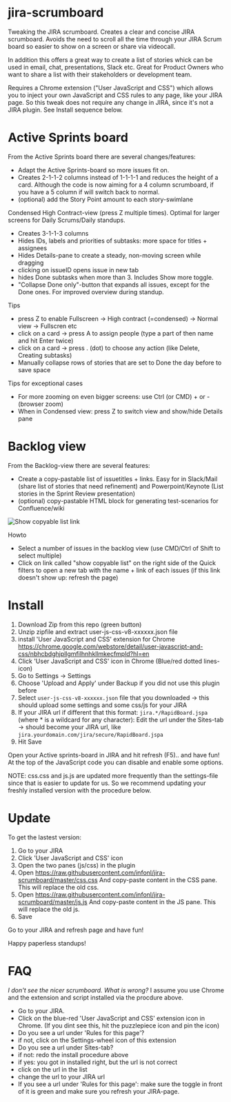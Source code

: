 # jira-scrumboard
Tweaking the JIRA scrumboard. Creates a clear and concise JIRA scrumboard. Avoids the need to scroll all the time through your JIRA Scrum board so easier to show on a screen or share via videocall.

In addition this offers a great way to create a list of stories whick can be used in email, chat, presentations, Slack etc. Great for Product Owners who want to share a list with their stakeholders or development team.
 
Requires a Chrome extension ("User JavaScript and CSS") which allows you to inject your own JavaScript and CSS rules to any page, like your JIRA page. So this tweak does not require any change in JIRA, since it's not a JIRA plugin. See Install sequence below.

Active Sprints board
===========================
From the Active Sprints board there are several changes/features:
- Adapt the Active Sprints-board so more issues fit on. 
- Creates 2-1-1-2 columns instead of 1-1-1-1 and reduces the height of a card. Although the code is now aiming for a 4 column scrumboard, if you have a 5 column if will switch back to normal.
- (optional) add the Story Point amount to each story-swimlane

Condensed High Contract-view (press Z multiple times). 
Optimal for larger screens for Daily Scrums/Daily standups.
- Creates 3-1-1-3 columns 
- Hides IDs, labels and priorities of subtasks: more space for titles + assignees
- Hides Details-pane to create a steady, non-moving screen while dragging 
- clicking on issueID opens issue in new tab
- hides Done subtasks when more than 3. Includes Show more toggle.
- "Collapse Done only"-button that expands all issues, except for the Done ones. For improved overview during standup.

Tips
- press Z to enable Fullscreen -> High contract (=condensed) -> Normal view -> Fullscren etc
- click on a card -> press A to assign people (type a part of then name and hit Enter twice)
- click on a card -> press . (dot) to choose any action (like Delete, Creating subtasks)
- Manually collapse rows of stories that are set to Done the day before to save space

Tips for exceptional cases
- For more zooming on even bigger screens: use Ctrl (or CMD) + or - (browser zoom)
- When in Condensed view: press Z to switch view and show/hide Details pane


Backlog view
=====================
From the Backlog-view there are several features:
- Create a copy-pastable list of issuetitles + links. Easy for in Slack/Mail (share list of stories that need refinement) and Powerpoint/Keynote (List stories in the Sprint Review presentation)
- (optional) copy-pastable HTML block for generating test-scenarios for Confluence/wiki

![Show copyable list link](https://user-images.githubusercontent.com/26110975/98917631-e9d65c00-24cc-11eb-840a-a41362b43e67.png)

Howto
- Select a number of issues in the backlog view (use CMD/Ctrl of Shift to select multiple)
- Click on link called "show copyable list" on the right side of the Quick filters to open a new tab with the name + link of each issues
(if this link doesn't show up: refresh the page)

Install
=====================
1. Download Zip from this repo (green button)
2. Unzip zipfile and extract user-js-css-v8-xxxxxx.json file 
3. install 'User JavaScript and CSS' extension for Chrome
https://chrome.google.com/webstore/detail/user-javascript-and-css/nbhcbdghjpllgmfilhnhkllmkecfmpld?hl=en
4. Click 'User JavaScript and CSS' icon in Chrome (Blue/red dotted lines-icon)
5. Go to Settings -> Settings
6. Choose 'Upload and Apply' under Backup if you did not use this plugin before
7. Select `user-js-css-v8-xxxxxx.json` file that you downloaded -> this should upload some settings and some css/js for your JIRA
8. If your JIRA url if different that this format: `jira.*/RapidBoard.jspa` (where * is a wildcard for any character): Edit the url under the Sites-tab -> should become your JIRA url, like `jira.yourdomain.com/jira/secure/RapidBoard.jspa`
9. Hit Save

Open your Active sprints-board in JIRA and hit refresh (F5).. and have fun!
At the top of the JavaScript code you can disable and enable some options.

NOTE: css.css and js.js are updated more frequently than the settings-file since that is easier to update for us. So we recommend updating your freshly installed version with the procedure below.

Update
=====================
To get the lastest version:
1. Go to your JIRA
2. Click 'User JavaScript and CSS' icon 
3. Open the two panes (js/css) in the plugin
4. Open https://raw.githubusercontent.com/infonl/jira-scrumboard/master/css.css And copy-paste content in the CSS pane. This will replace the old css.
5. Open https://raw.githubusercontent.com/infonl/jira-scrumboard/master/js.js And copy-paste content in the JS pane. This will replace the old js.
6. Save

Go to your JIRA and refresh page and have fun!

Happy paperless standups!

FAQ
===========================
*I don't see the nicer scrumboard. What is wrong?*
I assume you use Chrome and the extension and script installed via the procdure above. 
- Go to your JIRA.
- Click on the blue-red 'User JavaScript and CSS' extension icon in Chrome. (If you dint see this, hit the puzzlepiece icon and pin the icon)
- Do you see a url under 'Rules for this page'?
- if not, click on the Settings-wheel icon of this extension
 - Do you see a url under Sites-tab?
  - if not: redo the install procedure above
  - if yes: you got in installed right, but the url is not correct 
  - click on the url in the list 
  - change the url to your JIRA url
- If you see a url under 'Rules for this page': make sure the toggle in front of it is green and make sure you refresh your JIRA-page.


